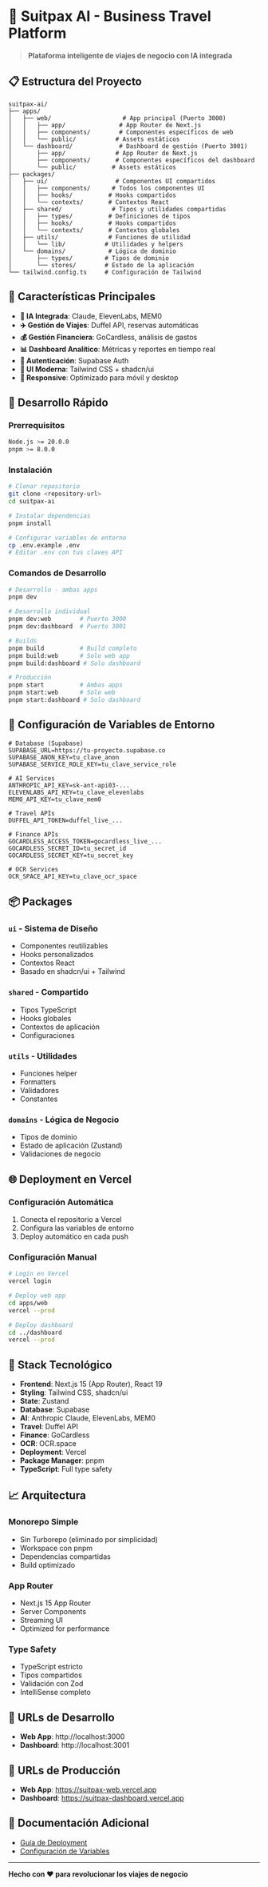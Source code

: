 # 🚀 Suitpax AI - Business Travel Platform

> **Plataforma inteligente de viajes de negocio con IA integrada**

## 📋 Estructura del Proyecto

```
suitpax-ai/
├── apps/
│   ├── web/                    # App principal (Puerto 3000)
│   │   ├── app/               # App Router de Next.js
│   │   ├── components/        # Componentes específicos de web
│   │   └── public/           # Assets estáticos
│   └── dashboard/             # Dashboard de gestión (Puerto 3001)
│       ├── app/              # App Router de Next.js
│       ├── components/       # Componentes específicos del dashboard
│       └── public/          # Assets estáticos
├── packages/
│   ├── ui/                   # Componentes UI compartidos
│   │   ├── components/      # Todos los componentes UI
│   │   ├── hooks/          # Hooks compartidos
│   │   └── contexts/       # Contextos React
│   ├── shared/              # Tipos y utilidades compartidas
│   │   ├── types/          # Definiciones de tipos
│   │   ├── hooks/          # Hooks compartidos
│   │   └── contexts/       # Contextos globales
│   ├── utils/              # Funciones de utilidad
│   │   └── lib/           # Utilidades y helpers
│   └── domains/            # Lógica de dominio
│       ├── types/         # Tipos de dominio
│       └── stores/        # Estado de la aplicación
└── tailwind.config.ts     # Configuración de Tailwind
```

## 🎯 Características Principales

- **🤖 IA Integrada**: Claude, ElevenLabs, MEM0
- **✈️ Gestión de Viajes**: Duffel API, reservas automáticas
- **💰 Gestión Financiera**: GoCardless, análisis de gastos
- **📊 Dashboard Analítico**: Métricas y reportes en tiempo real
- **🔐 Autenticación**: Supabase Auth
- **🎨 UI Moderna**: Tailwind CSS + shadcn/ui
- **📱 Responsive**: Optimizado para móvil y desktop

## 🚀 Desarrollo Rápido

### Prerrequisitos
```bash
Node.js >= 20.0.0
pnpm >= 8.0.0
```

### Instalación
```bash
# Clonar repositorio
git clone <repository-url>
cd suitpax-ai

# Instalar dependencias
pnpm install

# Configurar variables de entorno
cp .env.example .env
# Editar .env con tus claves API
```

### Comandos de Desarrollo

```bash
# Desarrollo - ambas apps
pnpm dev

# Desarrollo individual
pnpm dev:web        # Puerto 3000
pnpm dev:dashboard  # Puerto 3001

# Builds
pnpm build          # Build completo
pnpm build:web      # Solo web app
pnpm build:dashboard # Solo dashboard

# Producción
pnpm start          # Ambas apps
pnpm start:web      # Solo web
pnpm start:dashboard # Solo dashboard
```

## 🔧 Configuración de Variables de Entorno

```env
# Database (Supabase)
SUPABASE_URL=https://tu-proyecto.supabase.co
SUPABASE_ANON_KEY=tu_clave_anon
SUPABASE_SERVICE_ROLE_KEY=tu_clave_service_role

# AI Services
ANTHROPIC_API_KEY=sk-ant-api03-...
ELEVENLABS_API_KEY=tu_clave_elevenlabs
MEM0_API_KEY=tu_clave_mem0

# Travel APIs
DUFFEL_API_TOKEN=duffel_live_...

# Finance APIs
GOCARDLESS_ACCESS_TOKEN=gocardless_live_...
GOCARDLESS_SECRET_ID=tu_secret_id
GOCARDLESS_SECRET_KEY=tu_secret_key

# OCR Services
OCR_SPACE_API_KEY=tu_clave_ocr_space
```

## 📦 Packages

### `ui` - Sistema de Diseño
- Componentes reutilizables
- Hooks personalizados
- Contextos React
- Basado en shadcn/ui + Tailwind

### `shared` - Compartido
- Tipos TypeScript
- Hooks globales  
- Contextos de aplicación
- Configuraciones

### `utils` - Utilidades
- Funciones helper
- Formatters
- Validadores
- Constantes

### `domains` - Lógica de Negocio
- Tipos de dominio
- Estado de aplicación (Zustand)
- Validaciones de negocio

## 🌐 Deployment en Vercel

### Configuración Automática
1. Conecta el repositorio a Vercel
2. Configura las variables de entorno
3. Deploy automático en cada push

### Configuración Manual
```bash
# Login en Vercel
vercel login

# Deploy web app
cd apps/web
vercel --prod

# Deploy dashboard
cd ../dashboard  
vercel --prod
```

## 🎨 Stack Tecnológico

- **Frontend**: Next.js 15 (App Router), React 19
- **Styling**: Tailwind CSS, shadcn/ui
- **State**: Zustand
- **Database**: Supabase
- **AI**: Anthropic Claude, ElevenLabs, MEM0
- **Travel**: Duffel API
- **Finance**: GoCardless
- **OCR**: OCR.space
- **Deployment**: Vercel
- **Package Manager**: pnpm
- **TypeScript**: Full type safety

## 📈 Arquitectura

### Monorepo Simple
- Sin Turborepo (eliminado por simplicidad)
- Workspace con pnpm
- Dependencias compartidas
- Build optimizado

### App Router
- Next.js 15 App Router
- Server Components
- Streaming UI
- Optimized for performance

### Type Safety
- TypeScript estricto
- Tipos compartidos
- Validación con Zod
- IntelliSense completo

## 🔗 URLs de Desarrollo

- **Web App**: http://localhost:3000
- **Dashboard**: http://localhost:3001

## 🔗 URLs de Producción

- **Web App**: https://suitpax-web.vercel.app
- **Dashboard**: https://suitpax-dashboard.vercel.app

## 📄 Documentación Adicional

- [Guía de Deployment](./VERCEL_DEPLOYMENT.md)
- [Configuración de Variables](./DEPLOYMENT.md)

---

**Hecho con ❤️ para revolucionar los viajes de negocio**
